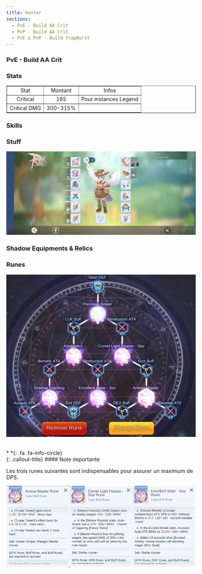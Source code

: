 ```yaml
---
title: Hunter
sections:
  - PvE - Build AA Crit
  - PvP - Build AA Crit
  - PvE & PvP - Build TrapBurst
---
```


### PvE - Build AA Crit 

### Stats

<table width="100%" border="1" cellspacing="1" cellpadding="1" >
<tr><td><div align="center">Stat</div> </td>
<td><div align="center">Montant</div> </td>
<td><div align="center">Infos</div> </td></tr>
<tr><td><div align="center">Critical</div> </td>
<td><div align="center">165</div> </td>
<td><div align="center">Pour instances Legend</div> </td></tr>
<tr><td><div align="center">Critical DMG</div> </td>
<td><div align="center">300-315%</div> </td>
<td><div align="center"></div> </td></tr>
</table>

### Skills

### Stuff

<img src="../../assets/images/jobs/hunter/PvE_AA_Crit/Hunter_PvE_AA_Crit_Build.png" style="max-width: 100%; height: auto;" alt="Stuff AA Crit" class="center" />

### Shadow Equipments & Relics

### Runes

<img src="../../assets/images/jobs/hunter/PvE_AA_Crit/runes_0.png" style="max-width: 100%; height: auto;" alt="Runes AA Crit" classe="center" /><br><br>

<div class="callout-block callout-info"><div class="icon-holder">*&nbsp;*{: .fa .fa-info-circle}
</div><div class="content">
{: .callout-title}
#### Note importante

Les trois runes suivantes sont indispensables pour assurer un maximum de DPS.

</div></div>

<img src="../../assets/images/jobs/hunter/PvE_AA_Crit/runes_1.png" style="max-width: 100%; height: auto;" alt="Stuff AA Crit" />
